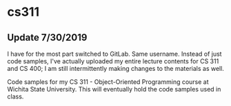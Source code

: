 # cs311
## Update 7/30/2019
I have for the most part switched to GitLab. Same username. Instead of just code samples, I've actually uploaded my entire lecture contents for CS 311 and CS 400; I am still intermittently making changes to the materials as well.

Code samples for my CS 311 - Object-Oriented Programming course at Wichita State University. This will eventually hold the code samples used in class.
